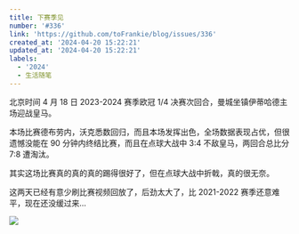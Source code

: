 ```yaml
---
title: 下赛季见
number: '#336'
link: 'https://github.com/toFrankie/blog/issues/336'
created_at: '2024-04-20 15:22:21'
updated_at: '2024-04-20 15:22:21'
labels:
  - '2024'
  - 生活随笔
---
```

北京时间 4 月 18 日 2023-2024 赛季欧冠 1/4 决赛次回合，曼城坐镇伊蒂哈德主场迎战皇马。

本场比赛德布劳内，沃克悉数回归，而且本场发挥出色，全场数据表现占优，但很遗憾没能在 90 分钟内终结比赛，而且在点球大战中 3:4 不敌皇马，两回合总比分 7:8 遭淘汰。

其实这场比赛真的真的真的踢得很好了，但在点球大战中折戟，真的很无奈。

这两天已经有意少刷比赛视频回放了，后劲太大了，比 2021-2022 赛季还意难平，现在还没缓过来...

![](https://cdn.jsdelivr.net/gh/toFrankie/blog@main/images/2024/4/1713597535783.jpg)
